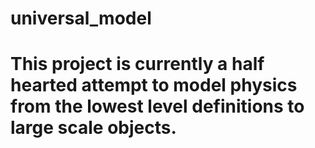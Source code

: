 # universal_model

# This project is currently a half hearted attempt to model physics from the lowest level definitions to large scale objects.
